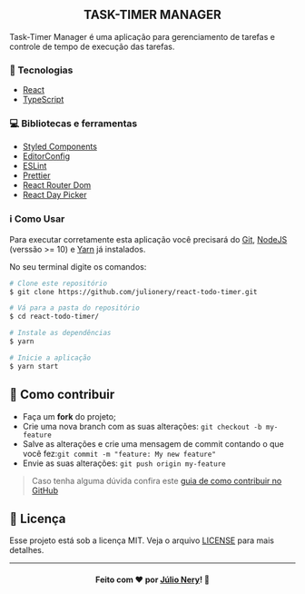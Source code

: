 <h2 align="center">TASK-TIMER MANAGER</h2>

Task-Timer Manager é uma aplicação para gerenciamento de tarefas e controle de tempo de execução das tarefas.

### :rocket: Tecnologias
 - [React](https://reactjs.org/ "ReactJS")
 - [TypeScript](https://www.typescriptlang.org/)

### :computer: Bibliotecas e ferramentas
- [Styled Components](https://styled-components.com/)
- [EditorConfig](https://editorconfig.org/)
- [ESLint](https://eslint.org/)
- [Prettier](https://prettier.io/)
- [React Router Dom](https://reacttraining.com/react-router/)
- [React Day Picker](https://react-day-picker.js.org/)

### :information_source: Como Usar

Para executar corretamente esta aplicação você precisará do [Git](https://git-scm.com/downloads), [NodeJS](https://nodejs.org/en/download/) (verssão >= 10) e [Yarn](https://yarnpkg.com/getting-started/install) já instalados. 

No seu terminal digite os comandos:

```bash
# Clone este repositório
$ git clone https://github.com/julionery/react-todo-timer.git

# Vá para a pasta do repositório
$ cd react-todo-timer/

# Instale as dependências
$ yarn

# Inicie a aplicação
$ yarn start

```

## :link: Como contribuir

- Faça um **fork** do projeto;
- Crie uma nova branch com as suas alterações: `git checkout -b my-feature`
- Salve as alterações e crie uma mensagem de commit contando o que você fez:`git commit -m "feature: My new feature"`
- Envie as suas alterações: `git push origin my-feature`

> Caso tenha alguma dúvida confira este [guia de como contribuir no GitHub](https://github.com/firstcontributions/first-contributions)

## :memo: Licença
Esse projeto está sob a licença MIT. Veja o arquivo [LICENSE](LICENSE) para mais detalhes.

---

<h4 align="center">
    Feito com ❤ por <a href="https://www.linkedin.com/in/julio-nery/" target="_blank">Júlio Nery</a>!
    <g-emoji class="g-emoji" alias="wave" fallback-src="https://github.githubassets.com/images/icons/emoji/unicode/1f44b.png">👋</g-emoji>
</h4>

